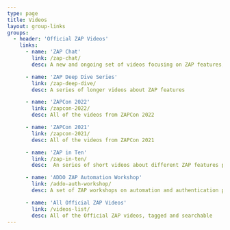 ```yaml
---
type: page
title: Videos
layout: group-links
groups:
  - header: 'Official ZAP Videos'
    links:
      - name: 'ZAP Chat'
        link: /zap-chat/
        desc: A new and ongoing set of videos focusing on ZAP features, new and old.

      - name: 'ZAP Deep Dive Series'
        link: /zap-deep-dive/
        desc: A series of longer videos about ZAP features

      - name: 'ZAPCon 2022'
        link: /zapcon-2022/
        desc: All of the videos from ZAPCon 2022

      - name: 'ZAPCon 2021'
        link: /zapcon-2021/
        desc: All of the videos from ZAPCon 2021

      - name: 'ZAP in Ten'
        link: /zap-in-ten/
        desc:  An series of short videos about different ZAP features produced in conjunction with All Day DevOps

      - name: 'ADDO ZAP Automation Workshop'
        link: /addo-auth-workshop/
        desc: A set of ZAP workshops on automation and authentication produced in conjunction with All Day DevOps

      - name: 'All Official ZAP Videos'
        link: /videos-list/
        desc: All of the Official ZAP videos, tagged and searchable
---
```

